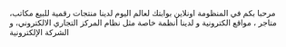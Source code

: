 مرحبا بكم
في المنظومة اونلاين 
بوابتك لعالم اليوم
لدينا منتجات رقمية للبيع 
مكاتب، متاجر ، مواقع الكترونية
و لدينا أنظمة خاصة مثل نظام المركز التجاري الالكتروني،  و الشركة الإلكترونية 
